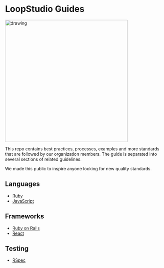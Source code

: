 # LoopStudio Guides

<a href="https://loopstudio.dev"><img src="https://loopstudio.dev/wp-content/uploads/2019/05/logoblack.png" alt="drawing" width="400px"/></a>

This repo contains best practices, processes, examples and more standards that are followed by our organization members. The guide is separated into several sections of related guidelines.

We made this public to inspire anyone looking for new quality standards.

## Languages
* [Ruby](./ruby)
* [JavaScript](./javascript)

## Frameworks
* [Ruby on Rails](./ruby/rails)
* [React](./javascript/react)

## Testing
* [RSpec](./ruby/rspec)
